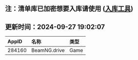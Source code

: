 ## 注：清单库已加密想要入库请使用 ([入库工具](https://github.com/BlankTMing/ManifestAutoUpdate/releases))

## 更新时间：2024-09-27 19:02:07
| AppID | 名称 | 类型  |
| :-------------------- | :----------------------------- | :----------- |
| 284160 | BeamNG.drive| Game |
